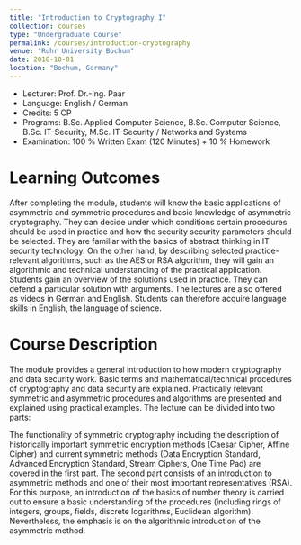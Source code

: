 ```yaml
---
title: "Introduction to Cryptography I"
collection: courses
type: "Undergraduate Course"
permalink: /courses/introduction-cryptography
venue: "Ruhr University Bochum"
date: 2018-10-01
location: "Bochum, Germany"
---
```


* Lecturer: Prof. Dr.-Ing. Paar
* Language: English / German
* Credits: 5 CP
* Programs: B.Sc. Applied Computer Science, B.Sc. Computer Science, B.Sc. IT-Security, M.Sc. IT-Security / Networks and Systems
* Examination: 100 % Written Exam (120 Minutes) + 10 % Homework

Learning Outcomes
=====

After completing the module, students will know the basic applications of asymmetric and symmetric procedures and basic knowledge of asymmetric cryptography. 
They can decide under which conditions certain procedures should be used in practice and how the security security parameters should be selected. 
They are familiar with the basics of abstract thinking in IT security technology.
On the other hand, by describing selected practice-relevant algorithms, such as the AES or RSA algorithm, they will gain an algorithmic and technical understanding of the
practical application. 
Students gain an overview of the solutions used in practice.
They can defend a particular solution with arguments. 
The lectures are also offered as videos in German and English. 
Students can therefore acquire language skills in English, the language of science.

Course Description
======

The module provides a general introduction to how modern cryptography and data security work.
Basic terms and mathematical/technical procedures of cryptography and data security are explained.
Practically relevant symmetric and asymmetric procedures and algorithms are presented and explained using practical examples.
The lecture can be divided into two parts:

The functionality of symmetric cryptography including the description of historically important symmetric encryption methods (Caesar Cipher, Affine Cipher) and current symmetric methods (Data Encryption Standard, Advanced Encryption Standard, Stream Ciphers, One Time Pad) are covered in the first part.
The second part consists of an introduction to asymmetric methods and one of their most important representatives (RSA).
For this purpose, an introduction of the basics of number theory is carried out to ensure a basic understanding of the procedures (including rings of integers, groups, fields, discrete logarithms, Euclidean algorithm).
Nevertheless, the emphasis is on the algorithmic introduction of the asymmetric method.
